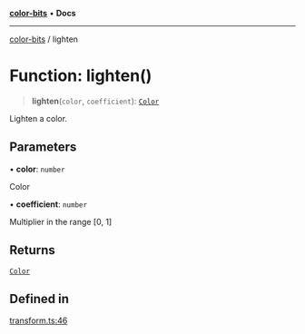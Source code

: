 [**color-bits**](../README.md) • **Docs**

***

[color-bits](../README.md) / lighten

# Function: lighten()

> **lighten**(`color`, `coefficient`): [`Color`](../type-aliases/Color.md)

Lighten a color.

## Parameters

• **color**: `number`

Color

• **coefficient**: `number`

Multiplier in the range [0, 1]

## Returns

[`Color`](../type-aliases/Color.md)

## Defined in

[transform.ts:46](https://github.com/romgrk/color-bits/blob/fe184912ae718a47d92a2c4c68ad2db37ba77f3a/src/transform.ts#L46)
